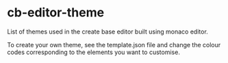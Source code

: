 # cb-editor-theme

List of themes used in the create base editor built using monaco editor.

To create your own theme, see the template.json file and change the colour codes corresponding to the elements you want to customise.
